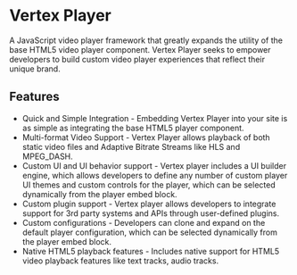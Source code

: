 # Vertex Player
A JavaScript video player framework that greatly expands the utility of the base HTML5 video player component.  Vertex Player seeks to empower developers to build custom video player experiences that reflect their unique brand.

## Features
- Quick and Simple Integration - Embedding Vertex Player into your site is as simple as integrating the base HTML5 player component.
- Multi-format Video Support - Vertex Player allows playback of both static video files and Adaptive Bitrate Streams like HLS and MPEG_DASH.
- Custom UI and UI behavior support - Vertex player includes a UI builder engine, which allows developers to define any number of custom player UI themes and custom controls for the player, which can be selected dynamically from the player embed block.
- Custom plugin support - Vertex player allows developers to integrate support for 3rd party systems and APIs through user-defined plugins.
- Custom configurations - Developers can clone and expand on the default player configuration, which can be selected dynamically from the player embed block.
- Native HTML5 playback features - Includes native support for HTML5 video playback features like text tracks, audio tracks.
